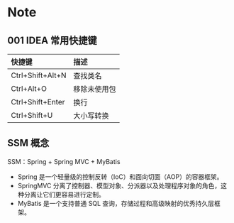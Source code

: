# Note

## 001 IDEA 常用快捷键

| 快捷键           | 描述         |
| :--------------- | :----------- |
| Ctrl+Shift+Alt+N | 查找类名     |
| Ctrl+Alt+O       | 移除未使用包 |
| Ctrl+Shift+Enter | 换行         |
| Ctrl+Shift+U     | 大小写转换   |

## SSM 概念

SSM：Spring + Spring MVC + MyBatis

- Spring 是一个轻量级的控制反转（IoC）和面向切面（AOP）的容器框架。
- SpringMVC 分离了控制器、模型对象、分派器以及处理程序对象的角色，这种分离让它们更容易进行定制。
- MyBatis 是一个支持普通 SQL 查询，存储过程和高级映射的优秀持久层框架。
